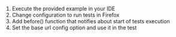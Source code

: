 1) Execute the provided example in your IDE
2) Change configuration to run tests in Firefox
3) Add before() function that notifies about start of tests execution
4) Set the base url config option and use it in the test
